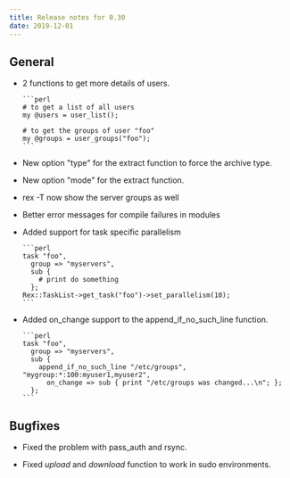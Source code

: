 ```yaml
---
title: Release notes for 0.30
date: 2019-12-01
---
```


## General

-   2 functions to get more details of users.

        ```perl
        # to get a list of all users
        my @users = user_list();
        
        # to get the groups of user "foo"
        my @groups = user_groups("foo");
        ```

-   New option "type" for the extract function to force the archive type.

-   New option "mode" for the extract function.

-   rex -T now show the server groups as well

-   Better error messages for compile failures in modules

-   Added support for task specific parallelism

        ```perl
        task "foo",
          group => "myservers",
          sub {
            # print do something
          };
        Rex::TaskList->get_task("foo")->set_parallelism(10);
        ```

-   Added on\_change support to the append\_if\_no\_such\_line function.

        ```perl
        task "foo",
          group => "myservers",
          sub {
            append_if_no_such_line "/etc/groups", "mygroup:*:100:myuser1,myuser2",
              on_change => sub { print "/etc/groups was changed...\n"; };
          };
        ```

## Bugfixes

-   Fixed the problem with pass\_auth and rsync.

-   Fixed *upload* and *download* function to work in sudo environments.


